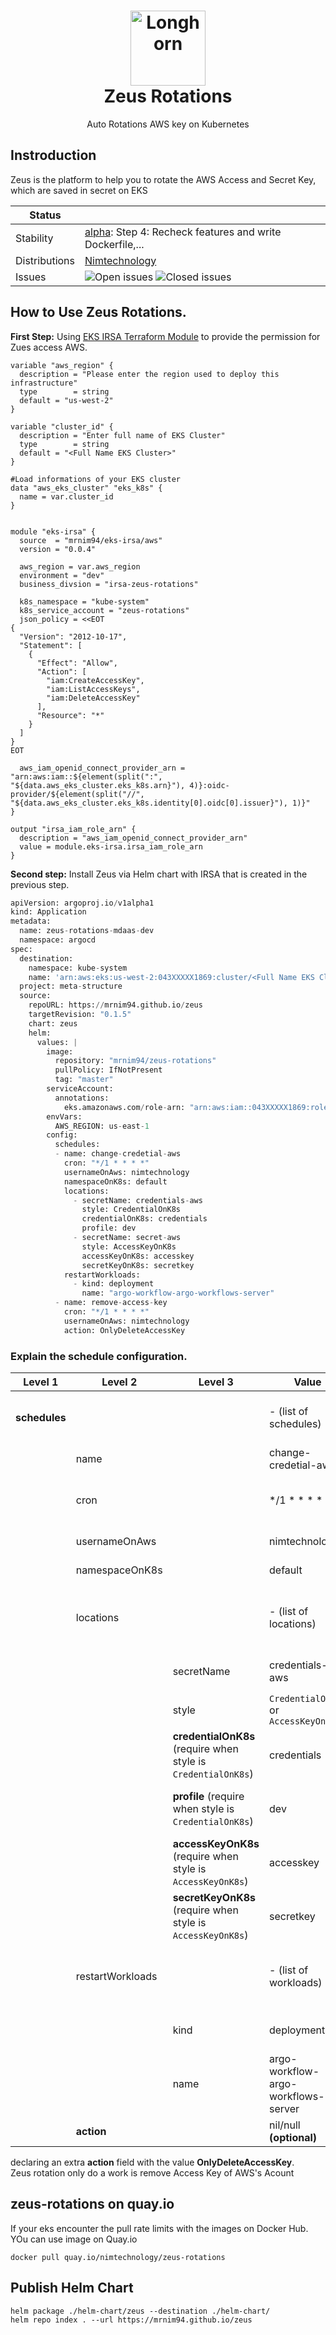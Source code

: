 <h1 align="center" style="border-bottom: none">
    <a href="https://nimtechnology.com/2023/07/02/zeus-retention-project/" target="_blank"><img alt="Longhorn" width="120px" src="https://nimtechnology.com/wp-content/uploads/2023/07/2185568.png"></a><br>Zeus Rotations
</h1>

<p align="center">Auto Rotations AWS key on Kubernetes</p>

## Instroduction

Zeus is the platform to help you to rotate the AWS Access and Secret Key, which are saved in secret on EKS

<!-- status autogenerated section -->

| Status        |                                                                                                                                                                                                                                                                                                                          |
|---------------|--------------------------------------------------------------------------------------------------------------------------------------------------------------------------------------------------------------------------------------------------------------------------------------------------------------------------|
| Stability     | [alpha]: Step 4: Recheck features and write Dockerfile,...                                                                                                                                                                                                                                                               |
| Distributions | [Nimtechnology]                                                                                                                                                                                                                                                                                                          |
| Issues        | ![Open issues](https://img.shields.io/github/issues-search/mrnim94/zeus?query=is%3Aissue%20is%3Aopen%20label%3Abug%20&label=open&color=orange&logo=github) ![Closed issues](https://img.shields.io/github/issues-search/mrnim94/zeus?query=is%3Aissue%20is%3Aopen%20label%3Aclosed%20&label=open&color=blue&logo=github) |

[alpha]: https://github.com/open-telemetry/opentelemetry-collector#alpha

[Nimtechnology]: https://nimtechnology.com/2023/07/02/zeus-retention-project/
<!-- end autogenerated section -->

## How to Use Zeus Rotations.

**First Step:** Using [EKS IRSA Terraform Module](https://registry.terraform.io/modules/mrnim94/eks-irsa/aws/latest) to
provide the permission for Zues access AWS.

```hcl
variable "aws_region" {
  description = "Please enter the region used to deploy this infrastructure"
  type        = string
  default = "us-west-2"  
}

variable "cluster_id" {
  description = "Enter full name of EKS Cluster"
  type        = string
  default = "<Full Name EKS Cluster>" 
}

#Load informations of your EKS cluster
data "aws_eks_cluster" "eks_k8s" {
  name = var.cluster_id
}


module "eks-irsa" {
  source  = "mrnim94/eks-irsa/aws"
  version = "0.0.4"

  aws_region = var.aws_region
  environment = "dev"
  business_divsion = "irsa-zeus-rotations"

  k8s_namespace = "kube-system"
  k8s_service_account = "zeus-rotations"
  json_policy = <<EOT
{
  "Version": "2012-10-17",
  "Statement": [
    {
      "Effect": "Allow",
      "Action": [
        "iam:CreateAccessKey",
        "iam:ListAccessKeys",
        "iam:DeleteAccessKey"
      ],
      "Resource": "*"
    }
  ]
}
EOT

  aws_iam_openid_connect_provider_arn = "arn:aws:iam::${element(split(":", "${data.aws_eks_cluster.eks_k8s.arn}"), 4)}:oidc-provider/${element(split("//", "${data.aws_eks_cluster.eks_k8s.identity[0].oidc[0].issuer}"), 1)}"
}

output "irsa_iam_role_arn" {
  description = "aws_iam_openid_connect_provider_arn"
  value = module.eks-irsa.irsa_iam_role_arn
}
```

**Second step:** Install Zeus via Helm chart with IRSA that is created in the previous step.

```python
apiVersion: argoproj.io/v1alpha1
kind: Application
metadata:
  name: zeus-rotations-mdaas-dev
  namespace: argocd
spec:
  destination:
    namespace: kube-system
    name: 'arn:aws:eks:us-west-2:043XXXXX1869:cluster/<Full Name EKS Cluster>'
  project: meta-structure
  source:
    repoURL: https://mrnim94.github.io/zeus
    targetRevision: "0.1.5"
    chart: zeus
    helm:
      values: |
        image:
          repository: "mrnim94/zeus-rotations"
          pullPolicy: IfNotPresent
          tag: "master"
        serviceAccount:
          annotations:
            eks.amazonaws.com/role-arn: "arn:aws:iam::043XXXXX1869:role/irsa-zeus-rotations-dev-irsa-iam-role"
        envVars:
          AWS_REGION: us-east-1
        config:
          schedules:
          - name: change-credetial-aws
            cron: "*/1 * * * *"
            usernameOnAws: nimtechnology
            namespaceOnK8s: default
            locations:
              - secretName: credentials-aws
                style: CredentialOnK8s
                credentialOnK8s: credentials
                profile: dev
              - secretName: secret-aws
                style: AccessKeyOnK8s
                accessKeyOnK8s: accesskey
                secretKeyOnK8s: secretkey
            restartWorkloads:
              - kind: deployment
                name: "argo-workflow-argo-workflows-server"
          - name: remove-access-key
            cron: "*/1 * * * *"
            usernameOnAws: nimtechnology
            action: OnlyDeleteAccessKey
```

### Explain the schedule configuration.

| Level 1       | Level 2          | Level 3                                                       | Value                                 | Type        | Description                                       |
|---------------|------------------|---------------------------------------------------------------|---------------------------------------|-------------|---------------------------------------------------|
| **schedules** |                  |                                                               | \- (list of schedules)                | List        | Top-level list for all schedule configurations    |
|               | name             |                                                               | change-credetial-aws                  | String      | Name of the schedule                              |
|               | cron             |                                                               | \*/1 \* \* \* \*                      | Cron String | Cron schedule, runs every minute                  |
|               | usernameOnAws    |                                                               | nimtechnology                         | String      | AWS username                                      |
|               | namespaceOnK8s   |                                                               | default                               | String      | Kubernetes namespace                              |
|               | locations        |                                                               | \- (list of locations)                | List        | List of location configurations for the schedule  |
|               |                  | secretName                                                    | credentials-aws                       | String      | Name of the secret in Kubernetes                  |
|               |                  | style                                                         | `CredentialOnK8s` or `AccessKeyOnK8s` | String      | Style/type of the credential                      |
|               |                  | **credentialOnK8s** (require when style is `CredentialOnK8s`) | credentials                           | String      | Key Name of Secret is holding AWS credential      |
|               |                  | **profile** (require when style is `CredentialOnK8s`)         | dev                                   | String      | AWS profile in credential that you want to change |
|               |                  | **accessKeyOnK8s** (require when style is `AccessKeyOnK8s`)   | accesskey                             | String      | Key Name of Secret is holding AWS access key      |
|               |                  | **secretKeyOnK8s** (require when style is `AccessKeyOnK8s`)   | secretkey                             | String      | Key Name of Secret is holding AWS secret key      |
|               | restartWorkloads |                                                               | \- (list of workloads)                | List        | List of workloads to restart on schedule change   |
|               |                  | kind                                                          | deployment                            | String      | Type of the Kubernetes workload                   |
|               |                  | name                                                          | argo-workflow-argo-workflows-server   | String      | Name of the Kubernetes workload                   |
|               | **action**       |                                                               | nil/null **(optional)**               | String      |

declaring an extra **action** field with the value **OnlyDeleteAccessKey**.  
Zeus rotation only do a work is remove Access Key of AWS's Acount

## zeus-rotations on quay.io

If your eks encounter the pull rate limits with the images on Docker Hub.   
YOu can use image on Quay.io

```
docker pull quay.io/nimtechnology/zeus-rotations
```

## Publish Helm Chart

```
helm package ./helm-chart/zeus --destination ./helm-chart/
helm repo index . --url https://mrnim94.github.io/zeus
```
